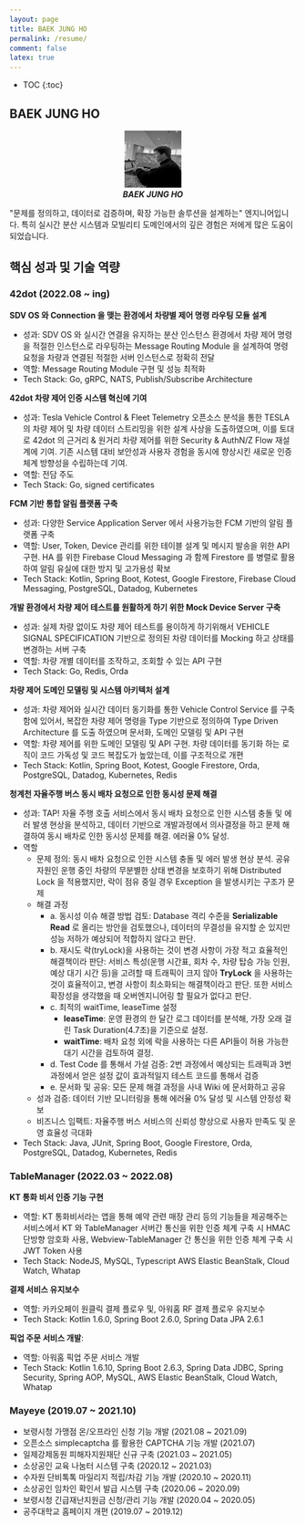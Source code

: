 ```yaml
---
layout: page
title: BAEK JUNG HO
permalink: /resume/
comment: false
latex: true
---
```

* TOC
{:toc}

## BAEK JUNG HO

<p align="center">
<img src="/resource/value/profile.jpeg" class="wp-image-8924 size-thumbnail" width="100" height="100" />
<br/><em><strong>BAEK JUNG HO</strong></em>
</p>

"문제를 정의하고, 데이터로 검증하며, 확장 가능한 솔루션을 설계하는" 엔지니어입니다. 특히 실시간 분산 시스템과 모빌리티 도메인에서의 깊은 경험은 저에게 많은 도움이 되었습니다.

## 핵심 성과 및 기술 역량

### 42dot (2022.08 ~ ing)

__SDV OS 와 Connection 을 맺는 환경에서 차량별 제어 명령 라우팅 모듈 설계__
- 성과: SDV OS 와 실시간 연결을 유지하는 분산 인스턴스 환경에서 차량 제어 명령을 적절한 인스턴스로 라우팅하는 Message Routing Module 을 설계하여 명령 요청을 차량과 연결된 적절한 서버 인스턴스로 정확히 전달
- 역할: Message Routing Module 구현 및 성능 최적화
- Tech Stack: Go, gRPC, NATS, Publish/Subscribe Architecture

__42dot 차량 제어 인증 시스템 혁신에 기여__
- 성과: Tesla Vehicle Control & Fleet Telemetry 오픈소스 분석을 통한 TESLA 의 차량 제어 및 차량 데이터 스트리밍을 위한 설계 사상을 도출하였으며, 이를 토대로 42dot 의 근거리 & 원거리 차량 제어를 위한 Security & AuthN/Z Flow 재설계에 기여. 기존 시스템 대비 보안성과 사용자 경험을 동시에 향상시킨 새로운 인증 체계 방향성을 수립하는데 기여.
- 역할: 전담 주도
- Tech Stack: Go, signed certificates

__FCM 기반 통합 알림 플랫폼 구축__
- 성과: 다양한 Service Application Server 에서 사용가능한 FCM 기반의 알림 플랫폼 구축
- 역할: User, Token, Device 관리를 위한 테이블 설계 및 메시지 발송을 위한 API 구현. HA 를 위한 Firebase Cloud Messaging 과 함께 Firestore 를 병렬로 활용하여 알림 유실에 대한 방지 및 고가용성 확보
- Tech Stack: Kotlin, Spring Boot, Kotest, Google Firestore, Firebase Cloud Messaging,  PostgreSQL, Datadog, Kubernetes

__개발 환경에서 차량 제어 테스트를 원활하게 하기 위한 Mock Device Server 구축__
- 성과: 실제 차량 없이도 차량 제어 테스트를 용이하게 하기위해서 VEHICLE SIGNAL SPECIFICATION 기반으로 정의된 차량 데이터를 Mocking 하고 상태를 변경하는 서버 구축
- 역할: 차량 개별 데이터를 조작하고, 조회할 수 있는 API 구현
- Tech Stack: Go, Redis, Orda

__차량 제어 도메인 모델링 및 시스템 아키텍처 설계__
- 성과: 차량 제어와 실시간 데이터 동기화를 통한 Vehicle Control Service 를 구축함에 있어서, 복잡한 차량 제어 명령을 Type 기반으로 정의하여 Type Driven Architecture 를 도출 하였으며 문서화, 도메인 모델링 및 API 구현
- 역할: 차량 제어를 위한 도메인 모델링 및 API 구현. 차량 데이터를 동기화 하는 로직이 코드 가독성 및 코드 복잡도가 높았는데, 이를 구조적으로 개편
- Tech Stack: Kotlin, Spring Boot, Kotest, Google Firestore, Orda, PostgreSQL, Datadog, Kubernetes, Redis

__청계천 자율주행 버스 동시 배차 요청으로 인한 동시성 문제 해결__
- 성과: TAP! 자율 주행 호출 서비스에서 동시 배차 요청으로 인한 시스템 충돌 및 에러 발생 현상을 분석하고, 데이터 기반으로 개발과정에서 의사결정을 하고 문제 해결하여 동시 배차로 인한 동시성 문제를 해결. 에러율 0% 달성.
- 역할
  - 문제 정의: 동시 배차 요청으로 인한 시스템 충돌 및 에러 발생 현상 분석. 공유 자원인 운행 중인 차량의 무분별한 상태 변경을 보호하기 위해 Distributed Lock 을 적용했지만, 락이 점유 중일 경우 Exception 을 발생시키는 구조가 문제
  - 해결 과정
    - a. 동시성 이슈 해결 방법 검토: Database 격리 수준을 **Serializable Read** 로 올리는 방안을 검토했으나, 데이터의 무결성을 유지할 순 있지만 성능 저하가 예상되어 적합하지 않다고 판단.
    - b. 재시도 락(tryLock)을 사용하는 것이 변경 사항이 가장 적고 효율적인 해결책이라 판단: 서비스 특성(운행 시간표, 회차 수, 차량 탑승 가능 인원, 예상 대기 시간 등)을 고려할 때 트래픽이 크지 않아 **TryLock** 을 사용하는 것이 효율적이고, 변경 사항이 최소화되는 해결책이라고 판단. 또한 서비스 확장성을 생각했을 때 오버엔지니어링 할 필요가 없다고 판단.
    - c. 최적의 waitTime, leaseTime 설정
      - **leaseTime**: 운영 환경의 한 달간 로그 데이터를 분석해, 가장 오래 걸린 Task Duration(4.7초)을 기준으로 설정.
      - **waitTime**: 배차 요청 외에 락을 사용하는 다른 API들이 허용 가능한 대기 시간을 검토하여 결정.
    - d. Test Code 를 통해서 가설 검증: 2번 과정에서 예상되는 트래픽과 3번 과정에서 얻은 설정 값이 효과적일지 테스트 코드를 통해서 검증
    - e. 문서화 및 공유: 모든 문제 해결 과정을 사내 Wiki 에 문서화하고 공유
   - 성과 검증: 데이터 기반 모니터링을 통해 에러율 0% 달성 및 시스템 안정성 확보
   - 비즈니스 임팩트: 자율주행 버스 서비스의 신뢰성 향상으로 사용자 만족도 및 운영 효율성 극대화
- Tech Stack: Java, JUnit, Spring Boot, Google Firestore, Orda, PostgreSQL, Datadog, Kubernetes, Redis

### TableManager (2022.03 ~ 2022.08)

__KT 통화 비서 인증 기능 구현__
- 역할: KT 통화비서라는 앱을 통해 예약 관련 매장 관리 등의 기능들을 제공해주는 서비스에서 KT 와 TableManager 서버간 통신을 위한 인증 체계 구축 시 HMAC 단방향 암호화 사용, Webview-TableManager 간 통신을 위한 인증 체계 구축 시 JWT Token 사용
- Tech Stack: NodeJS, MySQL, Typescript AWS Elastic BeanStalk, Cloud Watch, Whatap

__결제 서비스 유지보수__
- 역할: 카카오페이 원클릭 결제 플로우 및, 아워홈 RF 결제 플로우 유지보수
- Tech Stack: Kotlin 1.6.0, Spring Boot 2.6.0, Spring Data JPA 2.6.1

__픽업 주문 서비스 개발__:
- 역할: 아워홈 픽업 주문 서비스 개발
- Tech Stack: Kotlin 1.6.10, Spring Boot 2.6.3, Spring Data JDBC, Spring Security, Spring AOP, MySQL, AWS Elastic BeanStalk, Cloud Watch, Whatap

### Mayeye (2019.07 ~ 2021.10)

- 보령시청 가맹점  온/오프라인 신청 기능 개발 (2021.08 ~ 2021.09)
- 오픈소스 simplecaptcha 를 활용한 CAPTCHA 기능 개발 (2021.07)
- 일제강제동원 피해자지원재단 신규 구축 (2021.03 ~ 2021.05)
- 소상공인 교육 나눔터 시스템 구축 (2020.12 ~ 2021.03)
- 수자원 단비톡톡 마일리지 적립/차감 기능 개발 (2020.10 ~ 2020.11)
- 소상공인 임차인 확인서 발급 시스템 구축 (2020.06 ~ 2020.09)
- 보령시청 긴급재난지원금 신청/관리 기능 개발 (2020.04 ~ 2020.05)
- 공주대학교 홈페이지 개편 (2019.07 ~ 2019.12)